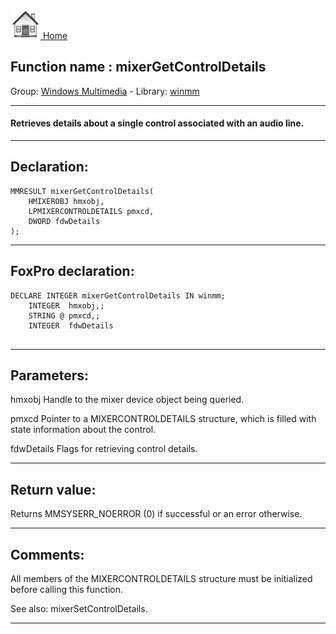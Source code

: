 [<img src="../../images/home.png"> Home ](https://github.com/VFPX/Win32API)  

## Function name : mixerGetControlDetails
Group: [Windows Multimedia](../../functions_group.md#Windows_Multimedia)  -  Library: [winmm](../../Libraries.md#winmm)  
***  


#### Retrieves details about a single control associated with an audio line.
***  


## Declaration:
```foxpro  
MMRESULT mixerGetControlDetails(
	HMIXEROBJ hmxobj,
	LPMIXERCONTROLDETAILS pmxcd,
	DWORD fdwDetails
);  
```  
***  


## FoxPro declaration:
```foxpro  
DECLARE INTEGER mixerGetControlDetails IN winmm;
	INTEGER  hmxobj,;
	STRING @ pmxcd,;
	INTEGER  fdwDetails
  
```  
***  


## Parameters:
hmxobj
Handle to the mixer device object being queried.

pmxcd
Pointer to a MIXERCONTROLDETAILS structure, which is filled with state information about the control. 

fdwDetails
Flags for retrieving control details. 
  
***  


## Return value:
Returns MMSYSERR_NOERROR (0) if successful or an error otherwise.  
***  


## Comments:
All members of the MIXERCONTROLDETAILS structure must be initialized before calling this function.  
  
See also: mixerSetControlDetails.  
  
***  

